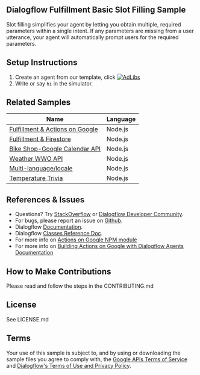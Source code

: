 ## Dialogflow Fulfillment Basic Slot Filling Sample

Slot filling simplifies your agent by letting you obtain multiple, required parameters within a single intent. If any parameters are missing from a user utterance, your agent will automatically prompt users for the required parameters.

## Setup Instructions
1. Create an agent from our template, click [![AdLibs](https://storage.googleapis.com/dialogflow-oneclick/deploy.svg "AdLibs")](https://console.dialogflow.com/api-client/oneclick?templateUrl=https://storage.googleapis.com/dialogflow-oneclick/slot-filling.zip)
2. Write or say `hi` in the simulator.  

## Related Samples
| Name                                 | Language                         |
| ------------------------------------ |:---------------------------------|
| [Fulfillment & Actions on Google](https://github.com/dialogflow/fulfillment-actions-library-nodejs) | Node.js |
| [Fulfillment & Firestore](https://github.com/dialogflow/fulfillment-firestore-nodejs) | Node.js |
| [Bike Shop-Google Calendar API](https://github.com/dialogflow/fulfillment-bike-shop-nodejs)| Node.js|
| [Weather WWO API](https://github.com/dialogflow/fulfillment-weather-nodejs)| Node.js |
| [Multi-language/locale](https://github.com/dialogflow/fulfillment-multi-locale-nodejs) | Node.js |
| [Temperature Trivia](https://github.com/dialogflow/fulfillment-temperature-converter-nodejs) | Node.js |

## References & Issues
+ Questions? Try [StackOverflow](https://stackoverflow.com/questions/tagged/dialogflow) or [Dialogflow Developer Community](https://plus.google.com/communities/103318168784860581977).
+ For bugs, please report an issue on [Github](https://github.com/dialogflow/dialogflow-fulfillment-nodejs/issues).
+ Dialogflow [Documentation](https://docs.dialogflow.com).
+ Dialogflow [Classes Reference Doc](https://github.com/dialogflow/dialogflow-fulfillment-nodejs/tree/master/docs).
+ For more info on [Actions on Google NPM module](https://github.com/actions-on-google/actions-on-google-nodejs)
+ For more info on [Building Actions on Google with Dialogflow Agents Documentation](https://developers.google.com/actions/dialogflow/)


## How to Make Contributions
Please read and follow the steps in the CONTRIBUTING.md

## License
See LICENSE.md

## Terms
Your use of this sample is subject to, and by using or downloading the sample files you agree to comply with, the [Google APIs Terms of Service](https://developers.google.com/terms/) and [Dialogflow's Terms of Use and Privacy Policy](https://dialogflow.com/terms-and-privacy).
